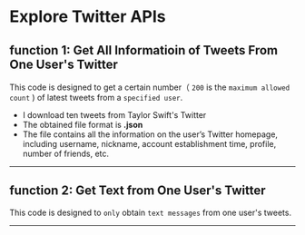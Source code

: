 Explore Twitter APIs
====================
## function 1: Get All Informatioin of Tweets From One User's Twitter
This code is designed to get a certain number（ `200` is the `maximum allowed count` ) of latest tweets from a `specified user`.  
* I download ten tweets from Taylor Swift's Twitter
* The obtained file format is **.json**
* The file contains all the information on the user’s Twitter homepage, including username, nickname, account establishment time, profile, number of friends, etc.
--------------------
## function 2: Get Text from One User's Twitter  
This code is designed to `only` obtain `text messages` from one user's tweets.

--------------------

